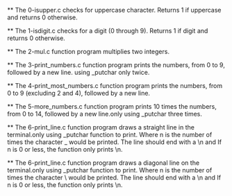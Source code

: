 ** The 0-isupper.c checks for uppercase character. Returns 1 if uppercase and returns 0 otherwise.

** The 1-isdigit.c checks for a digit (0 through 9). Returns 1 if digit and returns 0 otherwise.

** The 2-mul.c function program multiplies two integers.

** The 3-print_numbers.c function program prints the numbers, from 0 to 9, followed by a new line. using _putchar only twice.

** The 4-print_most_numbers.c function program prints the numbers, from 0 to 9 (excluding 2 and 4), followed by a new line.

** The 5-more_numbers.c function program prints 10 times the numbers, from 0 to 14, followed by a new line.only using _putchar three times.

** The 6-print_line.c function program draws a straight line in the terminal.only using _putchar function to print.  Where n is the number of times the character _ would be printed. The line should end with a \n and If n is 0 or less, the function only prints \n.

** The 6-print_line.c function program draws a diagonal line on the terminal.only using _putchar function to print.  Where n is the number of times the character \ would be printed. The line should end with a \n and If n is 0 or less, the function only prints \n.
